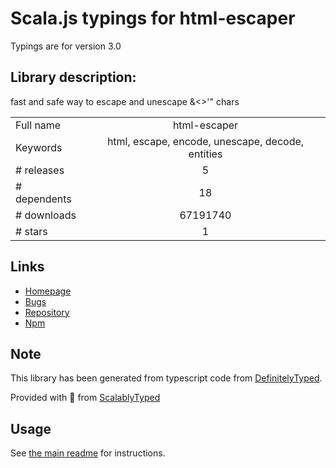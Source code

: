 
# Scala.js typings for html-escaper

Typings are for version 3.0

## Library description:
fast and safe way to escape and unescape &<>'" chars

|                    |                 |
| ------------------ | :-------------: |
| Full name          | html-escaper |
| Keywords           | html, escape, encode, unescape, decode, entities |
| # releases         | 5 |
| # dependents       | 18 |
| # downloads        | 67191740 |
| # stars            | 1 |

## Links
- [Homepage](https://github.com/WebReflection/html-escaper)
- [Bugs](https://github.com/WebReflection/html-escaper/issues)
- [Repository](https://github.com/WebReflection/html-escaper)
- [Npm](https://www.npmjs.com/package/html-escaper)
    


## Note
This library has been generated from typescript code from [DefinitelyTyped](https://definitelytyped.org).

Provided with :purple_heart: from [ScalablyTyped](https://github.com/oyvindberg/ScalablyTyped)

## Usage
See [the main readme](../../readme.md) for instructions.


